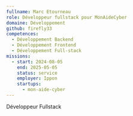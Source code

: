 ```yaml
---
fullname: Marc Etourneau
role: Développeur fullstack pour MonAideCyber
domaine: Développement
github: firefly33
competences:
  - Développement Backend
  - Développement Frontend
  - Développement Full-stack
missions:
  - start: 2024-08-05
    end: 2025-05-05
    status: service
    employer: Ippon
    startups:
      - mon-aide-cyber
---
```

Développeur Fullstack